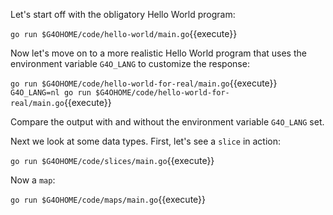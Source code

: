 Let's start off with the obligatory Hello World program:

`go run $G4OHOME/code/hello-world/main.go`{{execute}}

Now let's move on to a more realistic Hello World program that uses the environment variable `G4O_LANG` to customize the response:

`go run $G4OHOME/code/hello-world-for-real/main.go`{{execute}}
`G4O_LANG=nl go run $G4OHOME/code/hello-world-for-real/main.go`{{execute}}

Compare the output with and without the environment variable `G4O_LANG` set.

Next we look at some data types. First, let's see a `slice` in action:

`go run $G4OHOME/code/slices/main.go`{{execute}}

Now a `map`:

`go run $G4OHOME/code/maps/main.go`{{execute}}